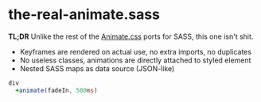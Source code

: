 # the-real-animate.sass
**TL;DR** Unlike the rest of the [Animate.css](https://github.com/daneden/animate.css) ports for SASS, this one isn't shit.

- Keyframes are rendered on actual use, no extra imports, no duplicates
- No useless classes, animations are directly attached to styled element
- Nested SASS maps as data source (JSON-like)

```Sass
div
  +animate(fadeIn, 500ms)
```

